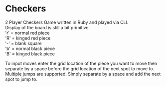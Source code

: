 Checkers
=====
2 Player Checkers Game written in Ruby and played via CLI.  
Display of the board is still a bit primitive.  
'r' = normal red piece  
'R' = kinged red piece  
'-' = blank square  
'b' = normal black piece  
'B' = kinged black piece  

To input moves enter the grid location of the piece you want to move then separate by a space before the grid location of the next spot to move to.
Multiple jumps are supported. Simply separate by a space and add the next spot to jump to.
